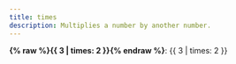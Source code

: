 ```yaml
---
title: times
description: Multiplies a number by another number.
---
```

**{% raw %}{{ 3 | times: 2 }}{% endraw %}**: {{ 3 | times: 2 }}